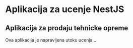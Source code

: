 # Aplikacija za ucenje NestJS

## Aplikacija za prodaju tehnicke opreme
Ova aplikacija je napravljena utoku ucenja...
